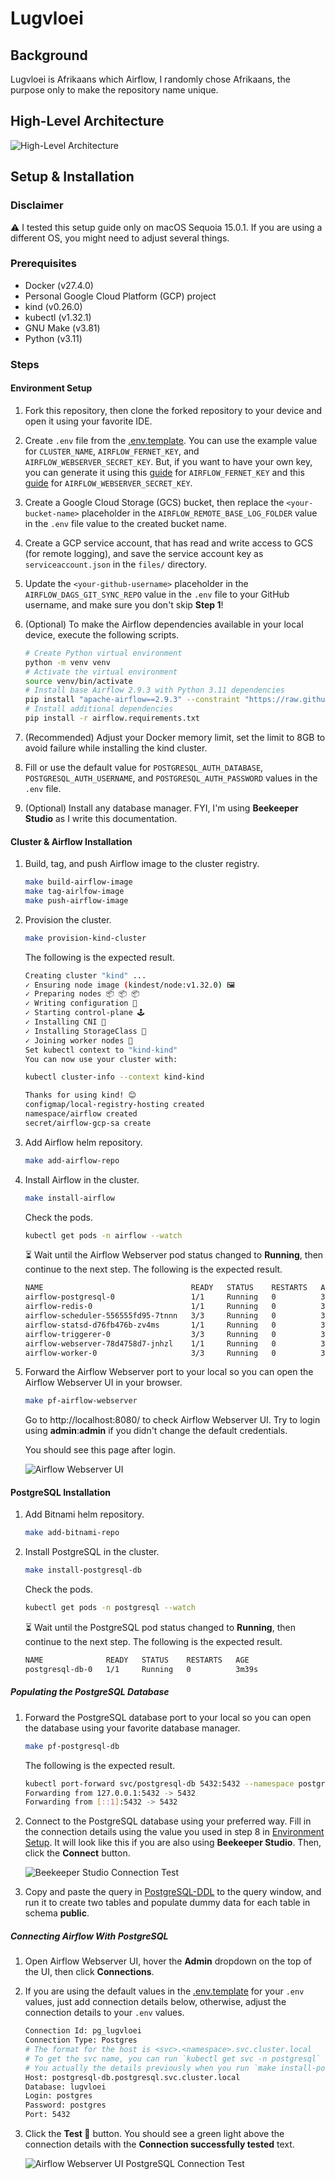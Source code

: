 # Lugvloei

## Background
Lugvloei is Afrikaans which Airflow, I randomly chose Afrikaans, the purpose only to make the repository name unique.

## High-Level Architecture
![High-Level Architecture](docs/assets/hla.png)

## Setup & Installation
### Disclaimer
:warning: I tested this setup guide only on macOS Sequoia 15.0.1. If you are using a different OS, you might need to adjust several things.

### Prerequisites
- Docker (v27.4.0)
- Personal Google Cloud Platform (GCP) project
- kind (v0.26.0)
- kubectl (v1.32.1)
- GNU Make (v3.81)
- Python (v3.11)

### Steps
#### Environment Setup
1. Fork this repository, then clone the forked repository to your device and open it using your favorite IDE.
2. Create `.env` file from the [.env.template](.env.template). You can use the example value for `CLUSTER_NAME`, `AIRFLOW_FERNET_KEY`, and `AIRFLOW_WEBSERVER_SECRET_KEY`. But, if you want to have your own key, you can generate it using this [guide](https://airflow.apache.org/docs/apache-airflow/stable/security/secrets/fernet.html#generating-fernet-key) for `AIRFLOW_FERNET_KEY` and this [guide](https://airflow.apache.org/docs/helm-chart/stable/production-guide.html#webserver-secret-key) for `AIRFLOW_WEBSERVER_SECRET_KEY`.
3. Create a Google Cloud Storage (GCS) bucket, then replace the `<your-bucket-name>` placeholder in the `AIRFLOW_REMOTE_BASE_LOG_FOLDER` value in the `.env` file value to the created bucket name.
4. Create a GCP service account, that has read and write access to GCS (for remote logging), and save the service account key as `serviceaccount.json` in the `files/` directory.
5. Update the `<your-github-username>` placeholder in the `AIRFLOW_DAGS_GIT_SYNC_REPO` value in the `.env` file to your GitHub username, and make sure you don't skip **Step 1**!
6. (Optional) To make the Airflow dependencies available in your local device, execute the following scripts.
    ```sh
    # Create Python virtual environment
    python -m venv venv
    # Activate the virtual environment
    source venv/bin/activate
    # Install base Airflow 2.9.3 with Python 3.11 dependencies
    pip install "apache-airflow==2.9.3" --constraint "https://raw.githubusercontent.com/apache/airflow/constraints-2.9.3/constraints-3.11.txt"
    # Install additional dependencies
    pip install -r airflow.requirements.txt
    ```

7. (Recommended) Adjust your Docker memory limit, set the limit to 8GB to avoid failure while installing the kind cluster.
8. Fill or use the default value for `POSTGRESQL_AUTH_DATABASE`, `POSTGRESQL_AUTH_USERNAME`, and `POSTGRESQL_AUTH_PASSWORD` values in the `.env` file.
9. (Optional) Install any database manager. FYI, I'm using **Beekeeper Studio** as I write this documentation.

#### Cluster & Airflow Installation
1. Build, tag, and push Airflow image to the cluster registry.
    ```sh
    make build-airflow-image
    make tag-airlfow-image
    make push-airflow-image
    ```

2. Provision the cluster.
    ```sh
    make provision-kind-cluster
    ```
    The following is the expected result.
    ```sh
    Creating cluster "kind" ...
    ✓ Ensuring node image (kindest/node:v1.32.0) 🖼
    ✓ Preparing nodes 📦 📦 📦
    ✓ Writing configuration 📜
    ✓ Starting control-plane 🕹️
    ✓ Installing CNI 🔌
    ✓ Installing StorageClass 💾
    ✓ Joining worker nodes 🚜
    Set kubectl context to "kind-kind"
    You can now use your cluster with:

    kubectl cluster-info --context kind-kind

    Thanks for using kind! 😊
    configmap/local-registry-hosting created
    namespace/airflow created
    secret/airflow-gcp-sa create
    ```

3. Add Airflow helm repository.
    ```sh
    make add-airflow-repo
    ```

4. Install Airflow in the cluster.
    ```sh
    make install-airflow
    ```
    Check the pods.
    ```sh
    kubectl get pods -n airflow --watch
    ```
    :hourglass_flowing_sand: Wait until the Airflow Webserver pod status changed to **Running**, then continue to the next step. The following is the expected result.
    ```sh
    NAME                                 READY   STATUS    RESTARTS   AGE
    airflow-postgresql-0                 1/1     Running   0          3m23s
    airflow-redis-0                      1/1     Running   0          3m23s
    airflow-scheduler-556555fd95-7tnnn   3/3     Running   0          3m23s
    airflow-statsd-d76fb476b-zv4ms       1/1     Running   0          3m23s
    airflow-triggerer-0                  3/3     Running   0          3m23s
    airflow-webserver-78d4758d7-jnhzl    1/1     Running   0          3m23s
    airflow-worker-0                     3/3     Running   0          3m23s
    ```

5. Forward the Airflow Webserver port to your local so you can open the Airflow Webserver UI in your browser.
    ```sh
    make pf-airflow-webserver
    ```
    Go to http://localhost:8080/ to check Airflow Webserver UI. Try to login using **admin**:**admin** if you didn't change the default credentials.

    You should see this page after login.

    ![Airflow Webserver UI](docs/assets/airflow-webserver-ui.png)

#### PostgreSQL Installation
1. Add Bitnami helm repository.
    ```sh
    make add-bitnami-repo
    ```

2. Install PostgreSQL in the cluster.
    ```sh
    make install-postgresql-db
    ```
    Check the pods.
    ```sh
    kubectl get pods -n postgresql --watch
    ```
    :hourglass_flowing_sand: Wait until the PostgreSQL pod status changed to **Running**, then continue to the next step. The following is the expected result.
    ```sh
    NAME              READY   STATUS    RESTARTS   AGE
    postgresql-db-0   1/1     Running   0          3m39s
    ```

##### Populating the PostgreSQL Database
1. Forward the PostgreSQL database port to your local so you can open the database using your favorite database manager.
    ```sh
    make pf-postgresql-db
    ```
    The following is the expected result.
    ```sh
    kubectl port-forward svc/postgresql-db 5432:5432 --namespace postgresql
    Forwarding from 127.0.0.1:5432 -> 5432
    Forwarding from [::1]:5432 -> 5432
    ```

2. Connect to the PostgreSQL database using your preferred way. Fill in the connection details using the value you used in step 8 in [Environment Setup](#environment-setup). It will look like this if you are also using **Beekeeper Studio**. Then, click the **Connect** button.

    ![Beekeeper Studio Connection Test](docs/assets/beekeeper-studio-connection-test.png)

3. Copy and paste the query in [PostgreSQL-DDL](docs/ddl/postgresql-ddl.sql) to the query window, and run it to create two tables and populate dummy data for each table in schema **public**.

##### Connecting Airflow With PostgreSQL
1. Open Airflow Webserver UI, hover the **Admin** dropdown on the top of the UI, then click **Connections**.
2. If you are using the default values in the [.env.template](.env.template) for your `.env` values, just add connection details below, otherwise, adjust the connection details to your `.env` values.
    ```sh
    Connection Id: pg_lugvloei
    Connection Type: Postgres
    # The format for the host is <svc>.<namespace>.svc.cluster.local
    # To get the svc name, you can run `kubectl get svc -n postgresql`
    # You actually the details previously when you run `make install-postgresql-db`
    Host: postgresql-db.postgresql.svc.cluster.local
    Database: lugvloei
    Login: postgres
    Password: postgres
    Port: 5432
    ```

3. Click the **Test :rocket:** button. You should see a green light above the connection details with the **Connection successfully tested** text.

    ![Airflow Webserver UI PostgreSQL Connection Test](docs/assets/airflow-webserver-ui-pg-connection-test.png)
